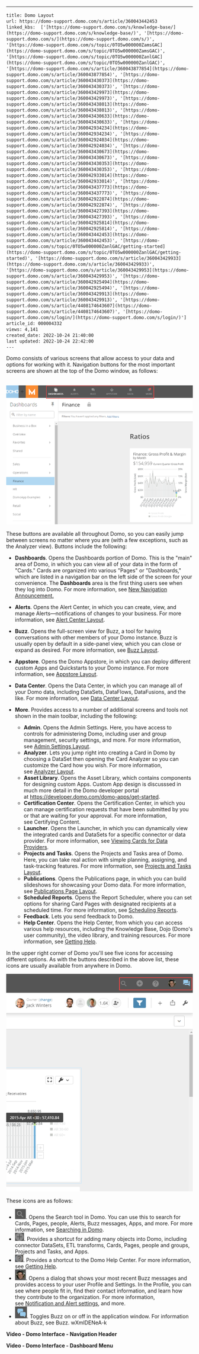---
    title: Domo Layout
    url: https://domo-support.domo.com/s/article/360043442453
    linked_kbs:  ['[https://domo-support.domo.com/s/knowledge-base/](https://domo-support.domo.com/s/knowledge-base/)', '[https://domo-support.domo.com/s/](https://domo-support.domo.com/s/)', '[https://domo-support.domo.com/s/topic/0TO5w000000ZamsGAC](https://domo-support.domo.com/s/topic/0TO5w000000ZamsGAC)', '[https://domo-support.domo.com/s/topic/0TO5w000000ZanlGAC](https://domo-support.domo.com/s/topic/0TO5w000000ZanlGAC)', '[https://domo-support.domo.com/s/article/360043877854](https://domo-support.domo.com/s/article/360043877854)', '[https://domo-support.domo.com/s/article/360043430373](https://domo-support.domo.com/s/article/360043430373)', '[https://domo-support.domo.com/s/article/360043429973](https://domo-support.domo.com/s/article/360043429973)', '[https://domo-support.domo.com/s/article/360043438013](https://domo-support.domo.com/s/article/360043438013)', '[https://domo-support.domo.com/s/article/360043430633](https://domo-support.domo.com/s/article/360043430633)', '[https://domo-support.domo.com/s/article/360042934234](https://domo-support.domo.com/s/article/360042934234)', '[https://domo-support.domo.com/s/article/360042924034](https://domo-support.domo.com/s/article/360042924034)', '[https://domo-support.domo.com/s/article/360043430673](https://domo-support.domo.com/s/article/360043430673)', '[https://domo-support.domo.com/s/article/360043430353](https://domo-support.domo.com/s/article/360043430353)', '[https://domo-support.domo.com/s/article/360042933014](https://domo-support.domo.com/s/article/360042933014)', '[https://domo-support.domo.com/s/article/360043437773](https://domo-support.domo.com/s/article/360043437773)', '[https://domo-support.domo.com/s/article/360042922874](https://domo-support.domo.com/s/article/360042922874)', '[https://domo-support.domo.com/s/article/360043427393](https://domo-support.domo.com/s/article/360043427393)', '[https://domo-support.domo.com/s/article/360042925814](https://domo-support.domo.com/s/article/360042925814)', '[https://domo-support.domo.com/s/article/360043442453](https://domo-support.domo.com/s/article/360043442453)', '[https://domo-support.domo.com/s/topic/0TO5w000000ZanlGAC/getting-started](https://domo-support.domo.com/s/topic/0TO5w000000ZanlGAC/getting-started)', '[https://domo-support.domo.com/s/article/360043429933](https://domo-support.domo.com/s/article/360043429933)', '[https://domo-support.domo.com/s/article/360043429953](https://domo-support.domo.com/s/article/360043429953)', '[https://domo-support.domo.com/s/article/360042925494](https://domo-support.domo.com/s/article/360042925494)', '[https://domo-support.domo.com/s/article/360043429913](https://domo-support.domo.com/s/article/360043429913)', '[https://domo-support.domo.com/s/article/4408174643607](https://domo-support.domo.com/s/article/4408174643607)', '[https://domo-support.domo.com/s/login/](https://domo-support.domo.com/s/login/)']
    article_id: 000004332
    views: 4,141
    created_date: 2022-10-24 21:40:00
    last updated: 2022-10-24 22:42:00
    ---



Domo consists of various screens that allow access to your data and options for working with it. Navigation buttons for the most important screens are shown at the top of the Domo window, as follows:  
 


![toolbar_options_in_new_nav.png](toolbar_options_in_new_nav.png)  
  
These buttons are available all throughout Domo, so you can easily jump between screens no matter where you are (with a few exceptions, such as the Analyzer view). Buttons include the following:


* **Dashboards**. Opens the Dashboards portion of Domo. This is the "main" area of Domo, in which you can view all of your data in the form of "Cards." Cards are organized into various "Pages" or "Dashboards," which are listed in a navigation bar on the left side of the screen for your convenience. The **Dashboards** area is the first thing users see when they log into Domo. For more information, see [New Navigation Announcement.](/s/article/360043877854)
* **Alerts**. Opens the Alert Center, in which you can create, view, and manage Alerts—notifications of changes to your business. For more information, see [Alert Center Layout](/s/article/360043430373 "Alert Center Layout").
* **Buzz**. Opens the full-screen view for Buzz, a tool for having conversations with other members of your Domo instance. Buzz is usually open by default in a side-panel view, which you can close or expand as desired. For more information, see [Buzz Layout](/s/article/360043429973 "Buzz Layout").
* **Appstore**. Opens the Domo Appstore, in which you can deploy different custom Apps and Quickstarts to your Domo instance. For more information, see [Appstore Layout](/s/article/360043438013 "Appstore Layout").
* **Data Center**. Opens the Data Center, in which you can manage all of your Domo data, including DataSets, DataFlows, DataFusions, and the like. For more information, see [Data Center Layout](/s/article/360043430633 "Data Center Layout").
* **More**. Provides access to a number of additional screens and tools not shown in the main toolbar, including the following:


	+ **Admin**. Opens the Admin Settings. Here, you have access to controls for administering Domo, including user and group management, security settings, and more. For more information, see [Admin Settings Layout](/s/article/360042934234 "Admin Settings Layout").
	+ **Analyzer**. Lets you jump right into creating a Card in Domo by choosing a DataSet then opening the Card Analyzer so you can customize the Card how you wish. For more information, see [Analyzer Layout](/s/article/360042924034 "Analyzer Layout").
	+ **Asset Library**. Opens the Asset Library, which contains components for designing custom Apps. Custom App design is discusssed in much more detail in the Domo developer portal at <https://developer.domo.com/domo-apps/get-started>.
	+ **Certification Center**. Opens the Certification Center, in which you can manage certification requests that have been submitted by you or that are waiting for your approval. For more information, see Certifying Content.
	+ **Launcher**. Opens the Launcher, in which you can dynamically view the integrated cards and DataSets for a specific connector or data provider. For more information, see [Viewing Cards for Data Providers](/s/article/360043430673 "Viewing Cards for Data Providers").
	+ **Projects and Tasks**. Opens the Projects and Tasks area of Domo. Here, you can take real action with simple planning, assigning, and task-tracking features. For more information, see [Projects and Tasks Layout](/s/article/360043430353 "Projects and Tasks Layout").
	+ **Publications**. Opens the Publications page, in which you can build slideshows for showcasing your Domo data. For more information, see [Publications Page Layout](/s/article/360042933014 "Publications Page Layout").
	+ **Scheduled Reports**. Opens the Report Scheduler, where you can set options for sharing Card Pages with designated recipients at a scheduled time. For more information, see [Scheduling Reports](/s/article/360043437773 "Scheduling Reports").
	+ **Feedback**. Lets you send feedback to Domo.
	+ **Help Center**. Opens the Help Center, from which you can access various help resources, including the Knowledge Base, Dojo (Domo's user community), the video library, and training resources. For more information, see [Getting Help](/s/article/360042922874 "Getting Help").


In the upper right corner of Domo you'll see five icons for accessing different options. As with the buttons described in the above list, these icons are usually available from anywhere in Domo.  


![universal_options.png](universal_options.png)


These icons are as follows:


* ![search_icon.png](search_icon.png). Opens the Search tool in Domo. You can use this to search for Cards, Pages, people, Alerts, Buzz messages, Apps, and more. For more information, see [Searching in Domo](/s/article/360043427393 "Searching in Domo").
* ![add_to_domo_icon.png](add_to_domo_icon.png). Provides a shortcut for adding many objects into Domo, including connector DataSets, ETL transforms, Cards, Pages, people and groups, Projects and Tasks, and Apps.
* ![help_center_icon.png](help_center_icon.png). Provides a shortcut to the Domo Help Center. For more information, see [Getting Help](/s/article/360042922874 "Getting Help").
* ![profile_icon.png](profile_icon.png). Opens a dialog that shows your most recent Buzz messages and provides access to your user Profile and Settings. In the Profile, you can see where people fit in, find their contact information, and learn how they contribute to the organization. For more information, see [Notification and Alert settings](/s/article/360042925814 "Profile Page Layout"), and more.
* ![buzz_icon_blue.png](buzz_icon_blue.png). Toggles Buzz on or off in the application window. For information about Buzz, see Buzz. wXmlDENeA-k


**Video - Domo Interface - Navigation Header**



**Video - Domo Interface - Dashboard Menu**



 

